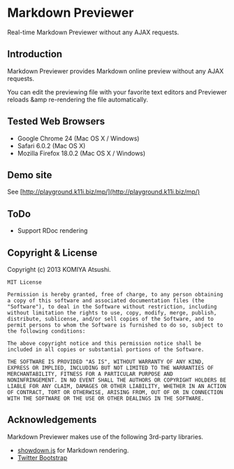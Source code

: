 Markdown Previewer
==================

Real-time Markdown Previewer without any AJAX requests.

Introduction
------------

Markdown Previewer provides Markdown online preview without any AJAX requests.

You can edit the previewing file with your favorite text editors and Previewer reloads &amp re-rendering the file automatically.


Tested Web Browsers
-------------------

- Google Chrome 24 (Mac OS X / Windows)
- Safari 6.0.2 (Mac OS X)
- Mozilla Firefox 18.0.2 (Mac OS X / Windows)


Demo site
---------

See [http://playground.k11i.biz/mp/](http://playground.k11i.biz/mp/)


ToDo
----

- Support RDoc rendering


Copyright &amp; License
-----------------------

Copyright (c) 2013 KOMIYA Atsushi.

    MIT License

    Permission is hereby granted, free of charge, to any person obtaining
    a copy of this software and associated documentation files (the
    "Software"), to deal in the Software without restriction, including
    without limitation the rights to use, copy, modify, merge, publish,
    distribute, sublicense, and/or sell copies of the Software, and to
    permit persons to whom the Software is furnished to do so, subject to
    the following conditions:

    The above copyright notice and this permission notice shall be
    included in all copies or substantial portions of the Software.

    THE SOFTWARE IS PROVIDED "AS IS", WITHOUT WARRANTY OF ANY KIND,
    EXPRESS OR IMPLIED, INCLUDING BUT NOT LIMITED TO THE WARRANTIES OF
    MERCHANTABILITY, FITNESS FOR A PARTICULAR PURPOSE AND
    NONINFRINGEMENT. IN NO EVENT SHALL THE AUTHORS OR COPYRIGHT HOLDERS BE
    LIABLE FOR ANY CLAIM, DAMAGES OR OTHER LIABILITY, WHETHER IN AN ACTION
    OF CONTRACT, TORT OR OTHERWISE, ARISING FROM, OUT OF OR IN CONNECTION
    WITH THE SOFTWARE OR THE USE OR OTHER DEALINGS IN THE SOFTWARE.


Acknowledgements
----------------

Markdown Previewer makes use of the following 3rd-party libraries.

- [showdown.js](https://github.com/coreyti/showdown) for Markdown rendering.
- [Twitter Bootstrap](https://bootstrap.github.com/)
